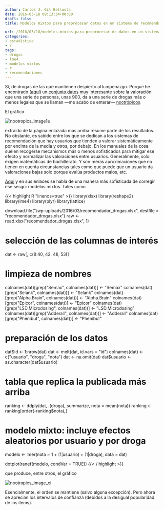 ```yaml
---
author: Carlos J. Gil Bellosta
date: 2016-03-18 09:13:34+00:00
draft: false
title: Modelos mixtos para preprocesar datos en un sistema de recomendación de drogas

url: /2016/03/18/modelos-mixtos-para-preprocesar-de-datos-en-un-sistema-de-recomendacion-de-drogas/
categories:
- estadística
- r
tags:
- drogas
- lme4
- modelos mixtos
- r
- recomendaciones
---
```


Sí, de drogas de las que mantienen despierto al lumpenazgo. Porque he encontrado ([aquí](http://slatestarcodex.com/2016/03/01/2016-nootropics-survey-results/)) un [conjunto datos](/wp-uploads/2016/03/recomendador_drogas.xlsx) muy interesante sobre la valoración que una serie de personas, unas 900, da a una serie de drogas más o menos legales que se llaman —me acabo de enterar— [nootrópicos](https://es.wikipedia.org/wiki/Nootr%C3%B3picos).

El gráfico

![nootropics_image1a](/wp-uploads/2016/03/nootropics_image1a.png)

extraído de la página enlazada más arriba resume parte de los resultados. No obstante, es sabido entre los que se dedican a los sistemas de recomendación que hay usuarios que tienden a valorar sistemáticamente por encima de la media y otros, por debajo. En los manuales de la cosa suelen recogerse mecanismos más o menos sofisticados para mitigar ese efecto y normalizar las valoraciones entre usuarios. Generalmente, solo exigen matemáticas de bachillerato. Y son meras aproximaciones que no tienen en cuenta circunstancias tales como que puede que un usuario da valoraciones bajas solo porque evalúa productos malos, etc.

[Aquí](https://matloff.wordpress.com/2015/11/15/partools-recommender-systems-and-more/) y en sus enlaces se habla de una manera más sofisticada de corregir ese sesgo: modelos mixtos. Tales como

{{< highlight R "linenos=true" >}}
library(xlsx)
library(reshape2)
library(lme4)
library(plyr)
library(lattice)

download.file("/wp-uploads/2016/03/recomendador_drogas.xlsx",
    destfile = "recomendador_drogas.xlsx")
raw <- read.xlsx("recomendador_drogas.xlsx", 1)

# selección de las columnas de interés
dat <- raw[, c(8:40, 42, 48, 53)]

# limpieza de nombres
colnames(dat)[grep("Semax", colnames(dat))] <- "Semax"
colnames(dat)[grep("Selank", colnames(dat))] <- "Selank"
colnames(dat)[grep("Alpha.Brain", colnames(dat))] <- "Alpha.Brain"
colnames(dat)[grep("Epicor", colnames(dat))] <- "Epicor"
colnames(dat)[grep("LSD.Microdosing", colnames(dat))] <- "LSD.Microdosing"
colnames(dat)[grep("Adderall", colnames(dat))] <- "Adderall"
colnames(dat)[grep("Phenibut", colnames(dat))] <- "Phenibut"

# preparación de los datos
dat$id <- 1:nrow(dat)
dat <- melt(dat, id.vars = "id")
colnames(dat) <- c("usuario", "droga", "nota")
dat <- na.omit(dat)
dat$usuario <- as.character(dat$usuario)

# tabla que replica la publicada más arriba
ranking <- ddply(dat, .(droga), summarize, nota = mean(nota))
ranking <- ranking[order(-ranking$nota),]

# modelo mixto: incluye efectos aleatorios por usuario y por droga
modelo <- lmer(nota ~ 1 + (1|usuario) + (1|droga), data = dat)

dotplot(ranef(modelo, condVar = TRUE))
{{< / highlight >}}

que produce, entre otros, el gráfico

![nootropics_image_ci](/wp-uploads/2016/03/nootropics_image_ci.png)

Esencialmente, el orden se mantiene (salvo alguna excepción). Pero ahora se aprecian los intervalos de confianza (debidos a la desigual popularidad de los ítems).


